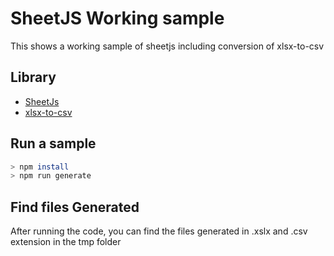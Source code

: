 # SheetJS Working sample

This shows a working sample of sheetjs including conversion of xlsx-to-csv

## Library

- [SheetJs](https://docs.sheetjs.com/docs/)
- [xlsx-to-csv](https://github.com/ianberdin/xlsx-to-csv)

## Run a sample

```sh
> npm install
> npm run generate
```

## Find files Generated

After running the code, you can find the files generated in .xslx and .csv extension in the tmp folder
